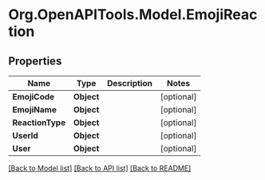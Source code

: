 
# Org.OpenAPITools.Model.EmojiReaction

## Properties

Name | Type | Description | Notes
------------ | ------------- | ------------- | -------------
**EmojiCode** | **Object** |  | [optional] 
**EmojiName** | **Object** |  | [optional] 
**ReactionType** | **Object** |  | [optional] 
**UserId** | **Object** |  | [optional] 
**User** | **Object** |  | [optional] 

[[Back to Model list]](../README.md#documentation-for-models)
[[Back to API list]](../README.md#documentation-for-api-endpoints)
[[Back to README]](../README.md)

